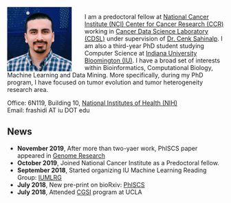 <img style="float: left; margin-right:30px;" src="/assets/me.jpg" width="150px" alt="me"/>

I am a predoctoral fellow at [National Cancer Institute (NCI) Center for Cancer Research (CCR)](https://ccr.cancer.gov) working in [Cancer Data Science Laboratory (CDSL)](https://ccr.cancer.gov/cancer-data-science-laboratory) under supervision of [Dr. Cenk Sahinalp](https://algo-cancer.github.io). I am also a third-year PhD student studying Computer Science at [Indiana University Bloomington (IU)](https://www.indiana.edu). I have a broad set of interests within Bioinformatics, Computational Biology, Machine Learning and Data Mining. More specifically, during my PhD program, I have focused on tumor evolution and tumor heterogeneity research area.

Office: 6N119, Building 10, [National Institutes of Health (NIH)](https://goo.gl/maps/XtuHbcXNd1tEC5us8)  
Email: frashidi AT iu DOT edu

## News
  * **November 2019**, After more than two-yaer work, PhISCS paper appeared in [Genome Research](https://genome.cshlp.org/content/early/2019/10/18/gr.234435.118)
  * **October 2019**, Joined National Cancer Institute as a Predoctoral fellow.
  * **September 2018**, Started organizing IU Machine Learning Reading Group: [IUMLRG](https://iumlrg.github.io)
  * **July 2018**, New pre-print on bioRxiv: [PhISCS](https://www.biorxiv.org/content/early/2018/07/25/376996)
  * **July 2018**, Attended [CGSI](http://computationalgenomics.bioinformatics.ucla.edu) program at UCLA
